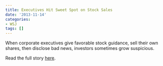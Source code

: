 ```yaml
---
title: Executives Hit Sweet Spot on Stock Sales
date: '2013-11-14'
categories:
- WSJ
tags: []
---
```

When corporate executives give favorable stock guidance, sell their own shares, then disclose bad news, investors sometimes grow suspicious.

Read the full story [here](https://www.wsj.com/articles/executives-hit-sweet-spot-on-stock-sales-1384401324).